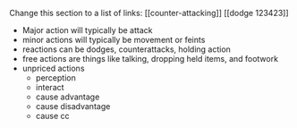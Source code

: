 Change this section to a list of links:
[[counter-attacking]]
[[dodge 123423]]



- Major action will typically be attack
- minor actions will typically be movement or feints
- reactions can be dodges, counterattacks, holding action
- free actions are things like talking, dropping held items, and footwork
- unpriced actions
	- perception
	- interact
	- cause advantage
	- cause disadvantage
	- cause cc